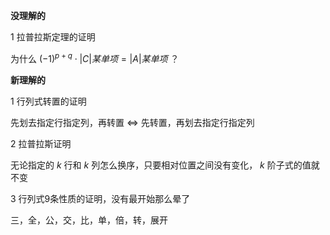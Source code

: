 **没理解的**  
  
1 拉普拉斯定理的证明  
  
为什么 $(-1)^{p+q}\cdot|C|某单项=|A|某单项$ ？  
  
**新理解的**  
  
1 行列式转置的证明  
  
先划去指定行指定列，再转置 $\Leftrightarrow$ 先转置，再划去指定行指定列  
  
2 拉普拉斯证明  
  
无论指定的 $k$ 行和 $k$ 列怎么换序，只要相对位置之间没有变化， $k$ 阶子式的值就不变  
  
3 行列式9条性质的证明，没有最开始那么晕了  
  
三，全，公，交，比，单，倍，转，展开  
  
  
